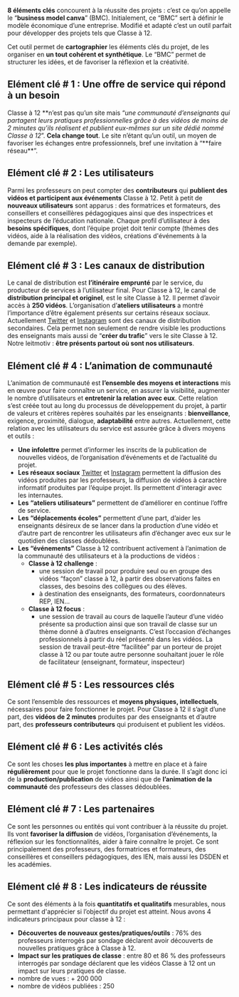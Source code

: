 **8 éléments clés** concourent à la réussite des projets : c’est ce qu’on appelle le “**business model canva**” (BMC). Initialement, ce “BMC” sert à définir le modèle économique d’une entreprise. Modifié et adapté c’est un outil parfait pour développer des projets tels que Classe à 12.

Cet outil permet de **cartographier** les éléments clés du projet, de les organiser en **un tout cohérent et synthétique**. Le “BMC” permet de structurer les idées, et de favoriser la réflexion et la créativité.

## Elément clé # 1 : Une offre de service qui répond à un besoin

Classe à 12 **n’est pas qu’un site mais “_une communauté d’enseignants qui partagent leurs pratiques professionnelles grâce à des vidéos de moins de 2 minutes qu’ils réalisent et publient eux-mêmes sur un site dédié nommé Classe à 12_”. **Cela change tout**. Le site n’étant qu’un outil, un moyen de favoriser les échanges entre professionnels, bref une invitation à “**faire réseau\*\*”.

## Elément clé # 2 : Les utilisateurs

Parmi les professeurs on peut compter des **contributeurs** qui **publient des vidéos et participent aux événements** Classe à 12.
Petit à petit de **nouveaux utilisateurs** sont apparus : des formatrices et formateurs, des conseillers et conseillères pédagogiques ainsi que des inspectrices et inspecteurs de l’éducation nationale. Chaque profil d’utilisateur à des **besoins spécifiques**, dont l’équipe projet doit tenir compte (thèmes des vidéos, aide à la réalisation des vidéos, créations d'événements à la demande par exemple).

## Elément clé # 3 : Les canaux de distribution

Le canal de distribution est **l’itinéraire emprunté** par le service, du producteur de services à l’utilisateur final.
Pour Classe à 12, le canal de **distribution principal et originel**, est le site Classe à 12. Il permet d’avoir accès à **250 vidéos**.
L’organisation d’**ateliers utilisateurs** a montré l’importance d’être également présents sur certains réseaux sociaux. Actuellement [Twitter](https://twitter.com/LesClassesa12) et [Instagram](https://www.instagram.com/classesa12/) sont des canaux de distribution secondaires.
Cela permet non seulement de rendre visible les productions des enseignants mais aussi de “**créer du trafic**” vers le site Classe à 12. Notre leitmotiv : **être présents partout où sont nos utilisateurs**.

## Elément clé # 4 : L’animation de communauté

L’animation de communauté est **l’ensemble des moyens et interactions** mis en œuvre pour faire connaître un service, en assurer la visibilité, augmenter le nombre d’utilisateurs et **entretenir la relation avec eux**.
Cette relation s’est créée tout au long du processus de développement du projet, à partir de valeurs et critères repères souhaités par les enseignants : **bienveillance**, exigence, proximité, dialogue, **adaptabilité** entre autres.
Actuellement, cette relation avec les utilisateurs du service est assurée grâce à divers moyens et outils :

- **Une infolettre** permet d’informer les inscrits de la publication de nouvelles vidéos, de l’organisation d’événements et de l’actualité du projet.
- **Les réseaux sociaux** [Twitter](https://twitter.com/LesClassesa12) et [Instagram](https://www.instagram.com/classesa12/) permettent la diffusion des vidéos produites par les professeurs, la diffusion de vidéos à caractère informatif produites par l’équipe projet. Ils permettent d'interagir avec les internautes.
- **Les “ateliers utilisateurs”** permettent de d’améliorer en continue l’offre de service.
- **Les “déplacements écoles”** permettent d’une part, d’aider les enseignants désireux de se lancer dans la production d’une vidéo et d’autre part de rencontrer les utilisateurs afin d’échanger avec eux sur le quotidien des classes dédoublées.
- **Les “événements”** Classe à 12 contribuent activement à l’animation de la communauté des utilisateurs et à la productions de vidéos :
  - **Classe à 12 challenge** :
    - une session de travail pour produire seul ou en groupe des vidéos “façon” classe à 12, à partir des observations faites en classes, des besoins des collègues ou des élèves.
    - à destination des enseignants, des formateurs, coordonnateurs REP, IEN…
  - **Classe à 12 focus** :
    - une session de travail au cours de laquelle l’auteur d’une vidéo présente sa production ainsi que son travail de classe sur un thème donné à d’autres enseignants. C’est l’occasion d’échanges professionnels à partir du réel présenté dans les vidéos. La session de travail peut-être “facilitée” par un porteur de projet classe à 12 ou par toute autre personne souhaitant jouer le rôle de facilitateur (enseignant, formateur, inspecteur)

## Elément clé # 5 : Les ressources clés

Ce sont l’ensemble des ressources et **moyens physiques, intellectuels**, nécessaires pour faire fonctionner le projet. Pour Classe à 12 il s’agit d’une part, des **vidéos de 2 minutes** produites par des enseignants et d’autre part, des **professeurs contributeurs** qui produisent et publient les vidéos.

## Elément clé # 6 : Les activités clés

Ce sont les choses **les plus importantes** à mettre en place et à faire **régulièrement** pour que le projet fonctionne dans la durée. Il s’agit donc ici de la **production/publication** de vidéos ainsi que de **l’animation de la communauté** des professeurs des classes dédoublées.

## Elément clé # 7 : Les partenaires

Ce sont les personnes ou entités qui vont contribuer à la réussite du projet. Ils vont **favoriser la diffusion** de vidéos, l’organisation d’événements, la réflexion sur les fonctionnalités, aider à faire connaître le projet. Ce sont principalement des professeurs, des formatrices et formateurs, des conseillères et conseillers pédagogiques, des IEN, mais aussi les DSDEN et les académies.

## Elément clé # 8 : Les indicateurs de réussite

Ce sont des éléments à la fois **quantitatifs et qualitatifs** mesurables, nous permettant d'apprécier si l’objectif du projet est atteint. Nous avons 4 indicateurs principaux pour classe à 12 :

- **Découvertes de nouveaux gestes/pratiques/outils** : 76% des professeurs interrogés par sondage déclarent avoir découverts de nouvelles pratiques grâce à Classe à 12.
- **Impact sur les pratiques de classe** : entre 80 et 86 % des professeurs interrogés par sondage déclarent que les vidéos Classe à 12 ont un impact sur leurs pratiques de classe.
- nombre de vues : + 200 000
- nombre de vidéos publiées : 250
